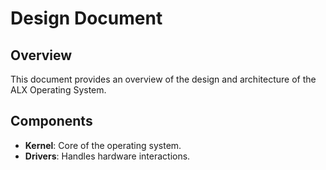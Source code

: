 # Design Document

## Overview

This document provides an overview of the design and architecture of the ALX Operating System.

## Components

- **Kernel**: Core of the operating system.
- **Drivers**: Handles hardware interactions.
